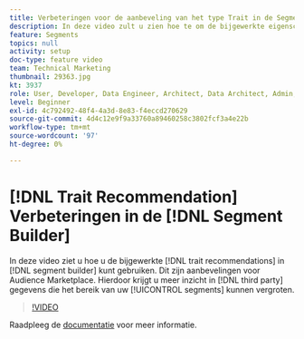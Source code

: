 ```yaml
---
title: Verbeteringen voor de aanbeveling van het type Trait in de Segment Builder
description: In deze video zult u zien hoe te om de bijgewerkte eigenschapaanbevelingen in de segmentbouwer te gebruiken, die Audience Marketplace aanbevelingen zijn. Hierdoor krijgt u meer inzicht in gegevens van derden die het bereik van uw segmenten kunnen uitbreiden.
feature: Segments
topics: null
activity: setup
doc-type: feature video
team: Technical Marketing
thumbnail: 29363.jpg
kt: 3937
role: User, Developer, Data Engineer, Architect, Data Architect, Admin, Leader
level: Beginner
exl-id: 4c792492-48f4-4a3d-8e83-f4eccd270629
source-git-commit: 4d4c12e9f9a33760a89460258c3802fcf3a4e22b
workflow-type: tm+mt
source-wordcount: '97'
ht-degree: 0%

---
```


# [!DNL Trait Recommendation] Verbeteringen in de  [!DNL Segment Builder]

In deze video ziet u hoe u de bijgewerkte [!DNL trait recommendations] in [!DNL segment builder] kunt gebruiken. Dit zijn aanbevelingen voor Audience Marketplace. Hierdoor krijgt u meer inzicht in [!DNL third party] gegevens die het bereik van uw [!UICONTROL segments] kunnen vergroten.

>[!VIDEO](https://video.tv.adobe.com/v/29363/?quality=12)

Raadpleeg de [documentatie](https://experienceleague.adobe.com/docs/audience-manager/user-guide/features/segments/trait-recommendations.html) voor meer informatie.
